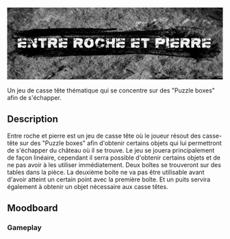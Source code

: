 <img src="medias/VrLogo.png" style="width: 800px;"></img>

Un jeu de casse tête thématique qui se concentre sur des "Puzzle boxes" afin de s'échapper.

## Description

Entre roche et pierre est un jeu de casse tête où le joueur résout des casse-tête sur des "Puzzle boxes" afin d'obtenir certains objets qui lui permettront de s'échapper du château où il se trouve. Le jeu se jouera principalement de façon linéaire, cependant il serra possible d'obtenir certains objets et de ne pas avoir à les utiliser immédiatement. Deux boîtes se trouveront sur des tables dans la pièce. La deuxième boite ne va pas être utilisable avant d'avoir atteint un certain point avec la première boîte. Et un puits servira également à obtenir un objet nécessaire aux casse têtes.

## Moodboard
### Gameplay
